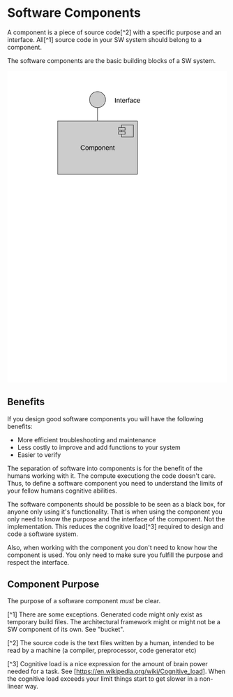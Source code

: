 # Software Components

A component is a piece of source code[^2] with a specific purpose and an 
interface. All[^1] source code in your SW system should belong to a 
component.

The software components are the basic building blocks of a SW system. 

<img src="pictures/component01.svg" alt="Component" heigth="200px"/>

## Benefits

If you design good 
software components you will have the following benefits:

* More efficient troubleshooting and maintenance
* Less costly to improve and add functions to your system
* Easier to verify

The separation of software into components is for the benefit of the humans working with it.
The compute executiong the code doesn't care. Thus, to define a software component you
need to understand the limits of your fellow humans cognitive abilities.

The software components should be possible to be seen as a black box, for anyone only using it's 
functionality. That is when using the component you only need to know the purpose and the interface of the component.
Not the implementation. This reduces the cognitive load[^3] required to design and code a software system.

Also, when working with the component you don't need to know how the component is used. You only need to make sure
you fulfill the purpose and respect the interface.





## Component Purpose

The purpose of a software component *must* be clear. 

[^1] There are some exceptions. Generated code might only exist as 
temporary build files. The architectural framework might or might not
be a SW component of its own. See "bucket". 

[^2] The source code is the text files written by a human, intended 
to be read by a machine (a compiler, preprocessor, code generator etc)

[^3] Cognitive load is a nice expression for the amount of brain power needed for a 
task. See [https://en.wikipedia.org/wiki/Cognitive_load]. When the cognitive load exceeds your limit
things start to get slower in a non-linear way.


